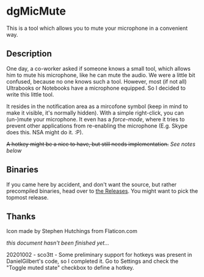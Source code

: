 dgMicMute
=========

This is a tool which allows you to mute your microphone in a convenient way.

Description
-----------

One day, a co-worker asked if someone knows a small tool, which allows him to mute his microphone, like he can mute the audio.
We were a little bit confused, because no one knows such a tool. However, most (if not all) Ultrabooks or Notebooks have a microphone equipped.
So I decided to write this little tool.

It resides in the notification area as a mircofone symbol (keep in mind to make it visible, it's normally hidden). With a simple right-click, you can (un-)mute your microphone.
It even has a *force-mode*, where it tries to prevent other applications from re-enabling the microphone (E.g. Skype does this. NSA might do it. :P).

~~A hotkey might be a nice to have, but still needs implementation.~~ _See notes below_

Binaries
--------

If you came here by accident, and don't want the source, but rather precompiled binaries, head over to [the Releases](https://github.com/DanielGilbert/dgMicMute/releases). You might want to pick the topmost release.

Thanks
------

Icon made by Stephen Hutchings from Flaticon.com

_this document hasn't been finished yet..._


20201002 - sco3tt - Some preliminary support for hotkeys was present in DanielGilbert's code, so I completed it.  Go to Settings and check the "Toggle muted state" checkbox to define a hotkey.